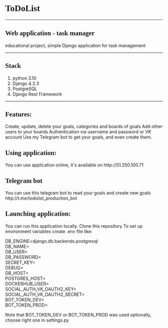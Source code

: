 <html lang="ru">
<head>
<style>
   @font-face {
    font-family: Pompadur; 
    src: url(fonts/pompadur.ttf); /* Путь к файлу со шрифтом */
   }
   h1 {
    font-family: Pompadur, 'Comic Sans MS', cursive;
   }
    h2 {
    font-family: Pompadur, 'Comic Sans MS', cursive;}
  </style>
</head>
<body>
</body>
</html>
<h1>ToDoList</h1>
<hr style="border: 1px solid white;">
<h2>Web application - task manager</h2>
educational project, simple Django application for task management
<hr>
<h2>Stack</h2>

1. python 3.10
2. Django 4.2.3
3. PostgreSQL
4. Django Rest Framework
<hr>

<h2>Features:</h2>
Create, update, delete your goals, categories and boards of goals
Add other users to your boards
Authentication via username and password or VK account
Use my Telegram bot to get your goals, and even create them.

<h2>Using application:</h2>
You can use application online, it's available on http://51.250.100.71

<h2>Telegram bot</h2>
You can use this telegram bot to read your goals and create new goals
http://t.me/todolist_production_bot


<h2>Launching application:</h2>

You can run this application locally.
Clone this repository
To set up environment variables create .env file like:

DB_ENGINE=django.db.backends.postgresql<br>
DB_NAME=<br>
DB_USER=<br>
DB_PASSWORD=<br>
SECRET_KEY=<br>
DEBUG=<br>
DB_HOST=<br>
POSTGRES_HOST=<br>
DOCKERHUB_USER=<br>
SOCIAL_AUTH_VK_OAUTH2_KEY=<br>
SOCIAL_AUTH_VK_OAUTH2_SECRET=<br>
BOT_TOKEN_DEV=<br>
BOT_TOKEN_PROD=<br>

Note that BOT_TOKEN_DEV or BOT_TOKEN_PROD was used optionally, choose right one in settings.py

